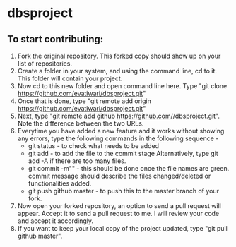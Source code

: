 # dbsproject
## To start contributing:
1. Fork the original repository. This forked copy should show up on your list of repositories.
2. Create a folder in your system, and using the command line, cd to it. This folder will contain your project.
3. Now cd to this new folder and open command line here. Type "git clone https://github.com/evatiwari/dbsproject.git"
4. Once that is done, type "git remote add origin https://github.com/evatiwari/dbsproject.git"
5. Next, type "git remote add github https://github.com/<your-github-handle>/dbsproject.git". Note the 
   difference between the two URLs.
6. Everytime you have added a new feature and it works without showing any errors, type the following commands 
   in the following sequence -
   * git status - to check what needs to be added
   * git add <file-name> - to add the file to the commit stage
     Alternatively, type git add -A if there are too many files.
   * git commit -m"<commit-message>" - this should be done once the file names are green. commit message
   should describe the files changed/deleted or functionalities added.
   * git push github master - to push this to the master branch of your fork.
7. Now open your forked repository, an option to send a pull request will appear. Accept it to send a pull
   request to me. I will review your code and accept it accordingly.
8. If you want to keep your local copy of the project updated, type "git pull github master".
